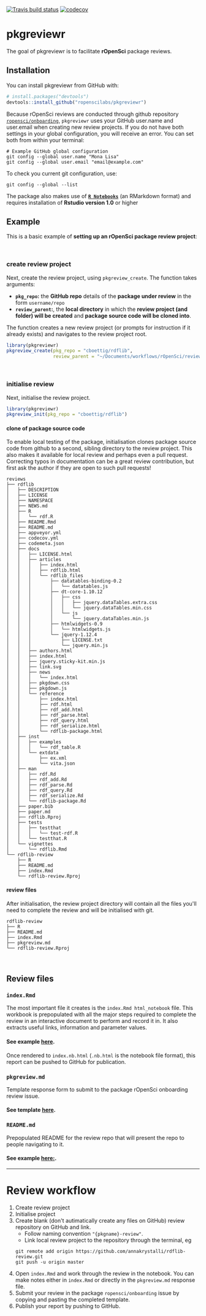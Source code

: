 
[![Travis build status](https://travis-ci.org/ropenscilabs/pkgreviewr.svg?branch=master)](https://travis-ci.org/ropenscilabs/pkgreviewr)
[![codecov](https://codecov.io/gh/ropenscilabs/pkgreviewr/branch/master/graph/badge.svg)](https://codecov.io/gh/ropenscilabs/pkgreviewr)

# pkgreviewr

The goal of pkgreviewr is to facilitate **rOpenSci** package reviews.

## Installation

You can install pkgreviewr from GitHub with:


``` r
# install.packages("devtools")
devtools::install_github("ropenscilabs/pkgreviewr")
```


Because rOpenSci reviews are conducted through github repository [`ropensci/onboarding`](https://github.com/ropensci/onboarding), `pkgreviewr` uses your GitHub user.name and user.email when creating new review projects. If you do not have both settings in your global configuration, you will receive an error. You can set both from within your terminal:

```
# Example GitHub global configuration
git config --global user.name "Mona Lisa"
git config --global user.email "email@example.com"
```

To check you current git configuration, use:
```
git config --global --list
```

The package also makes use of [**`R Notebooks`**](https://rmarkdown.rstudio.com/r_notebooks.html) (an RMarkdown format) and requires installation of **Rstudio version 1.0** or higher 


## Example

This is a basic example of **setting up an rOpenSci package review project**:

<br>

### create review project

Next, create the review project, using `pkgreview_create`. The function takes arguments:

* **`pkg_repo`:** the **GitHub repo** details of the **package under review** in the form `username/repo` 
* **`review_parent`:**, the **local directory** in which the **review project (and folder) will be created** and **package source code will be cloned into**.

The function creates a new review project (or prompts for instruction if it already exists) and navigates to the review project root. 

``` r
library(pkgreviewr)
pkgreview_create(pkg_repo = "cboettig/rdflib", 
                 review_parent = "~/Documents/workflows/rOpenSci/reviews/")
```
<br>

### initialise review

Next, initialise the review project.

``` r
library(pkgreviewr)
pkgreview_init(pkg_repo = "cboettig/rdflib")

```

#### clone of package source code

To enable local testing of the package, initialisation clones package source code from github to a second, sibling directory to the review project. This also makes it available for local review and perhaps even a pull request. Correcting typos in documentation can be a great review contribution, but first ask the author if they are open to such pull requests!

```
reviews
├── rdflib
│   ├── DESCRIPTION
│   ├── LICENSE
│   ├── NAMESPACE
│   ├── NEWS.md
│   ├── R
│   │   └── rdf.R
│   ├── README.Rmd
│   ├── README.md
│   ├── appveyor.yml
│   ├── codecov.yml
│   ├── codemeta.json
│   ├── docs
│   │   ├── LICENSE.html
│   │   ├── articles
│   │   │   ├── index.html
│   │   │   ├── rdflib.html
│   │   │   └── rdflib_files
│   │   │       ├── datatables-binding-0.2
│   │   │       │   └── datatables.js
│   │   │       ├── dt-core-1.10.12
│   │   │       │   ├── css
│   │   │       │   │   ├── jquery.dataTables.extra.css
│   │   │       │   │   └── jquery.dataTables.min.css
│   │   │       │   └── js
│   │   │       │       └── jquery.dataTables.min.js
│   │   │       ├── htmlwidgets-0.9
│   │   │       │   └── htmlwidgets.js
│   │   │       └── jquery-1.12.4
│   │   │           ├── LICENSE.txt
│   │   │           └── jquery.min.js
│   │   ├── authors.html
│   │   ├── index.html
│   │   ├── jquery.sticky-kit.min.js
│   │   ├── link.svg
│   │   ├── news
│   │   │   └── index.html
│   │   ├── pkgdown.css
│   │   ├── pkgdown.js
│   │   └── reference
│   │       ├── index.html
│   │       ├── rdf.html
│   │       ├── rdf_add.html
│   │       ├── rdf_parse.html
│   │       ├── rdf_query.html
│   │       ├── rdf_serialize.html
│   │       └── rdflib-package.html
│   ├── inst
│   │   ├── examples
│   │   │   └── rdf_table.R
│   │   └── extdata
│   │       ├── ex.xml
│   │       └── vita.json
│   ├── man
│   │   ├── rdf.Rd
│   │   ├── rdf_add.Rd
│   │   ├── rdf_parse.Rd
│   │   ├── rdf_query.Rd
│   │   ├── rdf_serialize.Rd
│   │   └── rdflib-package.Rd
│   ├── paper.bib
│   ├── paper.md
│   ├── rdflib.Rproj
│   ├── tests
│   │   ├── testthat
│   │   │   └── test-rdf.R
│   │   └── testthat.R
│   └── vignettes
│       └── rdflib.Rmd
└── rdflib-review
    ├── R
    ├── README.md
    ├── index.Rmd
    └── rdflib-review.Rproj

```

#### review files

After initialisation, the review project directory will contain all the files you'll need to complete the review and will be initialised with git.

```
rdflib-review
├── R
├── README.md
├── index.Rmd
├── pkgreview.md
└── rdflib-review.Rproj
```
<br>


## Review files

### `index.Rmd` 

The most important file it creates is the `index.Rmd html_notebook` file. This workbook is prepopulated with all the major steps required to complete the review in an interactive document to perform and record it in. It also extracts useful links, information and parameter values. 

#### See **example [here](https://github.com/annakrystalli/pkgreviewr/blob/master/inst/examples/example-review-index.Rmd).**

Once rendered to `index.nb.html` (`.nb.html` is the notebook file format), this report can be pushed to GitHub for publication.

### `pkgreview.md` 

Template response form to submit to the package rOpenSci onboarding review issue. 

#### See **template [here](https://github.com/annakrystalli/pkgreviewr/blob/master/inst/examples/example-pkgreview.md)**.

### `README.md` 

Prepopulated README for the review repo that will present the repo to people navigating to it. 

#### See **example [here:](https://github.com/annakrystalli/pkgreviewr/blob/master/inst/examples/example-README.md)**.

***

# Review workflow

1. Create review project 
1. Initialise project
1. Create blank (don't autimatically create any files on GitHub) review repository on GitHub and link. 
    - Follow naming convention `"{pkgname}-review"`.
    - Link local review project to the repository through the terminal, eg
    ```
    git remote add origin https://github.com/annakrystalli/rdflib-review.git
    git push -u origin master
    ```
1. Open `index.Rmd` and work through the review in the notebook. You can make notes either in `index.Rmd` or directly in the `pkgreview.md` response file.
1. Submit your review in the package `ropensci/onboarding` issue by copying and pasting the completed template.
1. Publish your report by pushing to GitHub.




